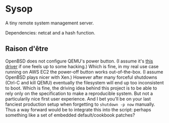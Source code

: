 # Sysop

A tiny remote system management server.

Dependencies: netcat and a hash function.

## Raison d'être
OpenBSD does not configure QEMU's power button.
(I assume it's [this driver](https://man.openbsd.org/acpibtn.4) if one feels up to some hacking.)
Which is fine, in my real use case running on AWS EC2 the power-off button works out-of-the-box.
(I assume OpenBSD plays nicer with Xen.)
However after many forceful shutdowns (Ctrl-C and kill QEMU) eventually the filesystem will end up too inconsistent to boot.
Which is fine, the driving idea behind this project is to be able to rely only on the specification to make a reproducible system.
But not a particularily nice first user experience.
And I bet you'll be on your last fanciest production setup when forgetting to `shutdown -p now` manually.
Thus a way forward would be to integrate this into the script: perhaps something like a set of embedded default/cookbook patches?
